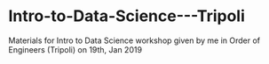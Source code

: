 # Intro-to-Data-Science---Tripoli
Materials for Intro to Data Science workshop given by me in Order of Engineers (Tripoli) on 19th, Jan 2019
